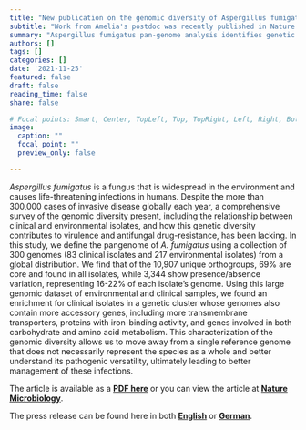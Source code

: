 ```yaml
---
title: "New publication on the genomic diversity of Aspergillus fumigatus"
subtitle: "Work from Amelia's postdoc was recently published in Nature Microbiology."
summary: "Aspergillus fumigatus pan-genome analysis identifies genetic variants associated with human infection"
authors: []
tags: []
categories: []
date: '2021-11-25'
featured: false
draft: false
reading_time: false
share: false

# Focal points: Smart, Center, TopLeft, Top, TopRight, Left, Right, BottomLeft, Bottom, BottomRight.
image:
  caption: ""
  focal_point: ""
  preview_only: false

---
```


*Aspergillus fumigatus* is a fungus that is widespread in the environment and causes life-threatening infections in humans. Despite the more than 300,000 cases of invasive disease globally each year, a comprehensive survey of the genomic diversity present, including the relationship between clinical and environmental isolates, and how this genetic diversity contributes to virulence and antifungal drug-resistance, has been lacking. In this study, we define the pangenome of *A. fumigatus* using a collection of 300 genomes (83 clinical isolates and 217 environmental isolates) from a global distribution. We find that of the 10,907 unique orthogroups, 69% are core and found in all isolates, while 3,344 show presence/absence variation, representing 16-22% of each isolate’s genome.  Using this large genomic dataset of environmental and clinical samples, we found an enrichment for clinical isolates in a genetic cluster whose genomes also contain more accessory genes, including more transmembrane transporters, proteins with iron-binding activity, and genes involved in both carbohydrate and amino acid metabolism. This characterization of the genomic diversity allows us to move away from a single reference genome that does not necessarily represent the species as a whole and better understand its pathogenic versatility, ultimately leading to better management of these infections.


The article is available as a **[PDF here](2021-Barber-NatMicrobiol.pdf)**  or you can view the article at **[Nature Microbiology](https://doi.org/10.1038/s41564-021-00993-x)**.

The press release can be found here in both **[English](https://www.leibniz-hki.de/en/press-release/the-pangenome-key-to-new-therapies.html)** or **[German](https://www.leibniz-hki.de/de/pressemitteilung/das-pangenom-schluessel-zu-neuen-therapien-2.html)**.